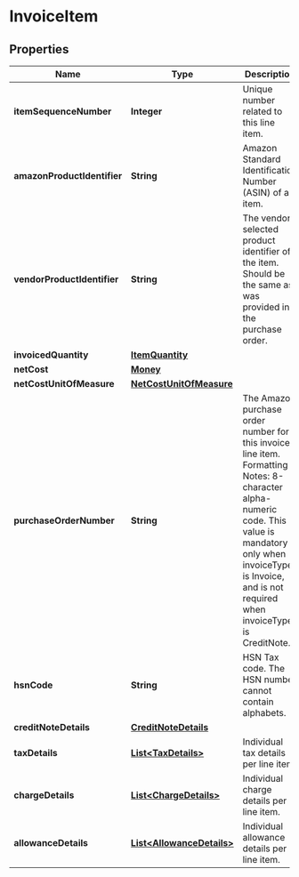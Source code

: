 # InvoiceItem

## Properties
Name | Type | Description | Notes
------------ | ------------- | ------------- | -------------
**itemSequenceNumber** | **Integer** | Unique number related to this line item. | 
**amazonProductIdentifier** | **String** | Amazon Standard Identification Number (ASIN) of an item. |  [optional]
**vendorProductIdentifier** | **String** | The vendor selected product identifier of the item. Should be the same as was provided in the purchase order. |  [optional]
**invoicedQuantity** | [**ItemQuantity**](ItemQuantity.md) |  | 
**netCost** | [**Money**](Money.md) |  | 
**netCostUnitOfMeasure** | [**NetCostUnitOfMeasure**](NetCostUnitOfMeasure.md) |  |  [optional]
**purchaseOrderNumber** | **String** | The Amazon purchase order number for this invoiced line item. Formatting Notes: 8-character alpha-numeric code. This value is mandatory only when invoiceType is Invoice, and is not required when invoiceType is CreditNote. |  [optional]
**hsnCode** | **String** | HSN Tax code. The HSN number cannot contain alphabets. |  [optional]
**creditNoteDetails** | [**CreditNoteDetails**](CreditNoteDetails.md) |  |  [optional]
**taxDetails** | [**List&lt;TaxDetails&gt;**](TaxDetails.md) | Individual tax details per line item. |  [optional]
**chargeDetails** | [**List&lt;ChargeDetails&gt;**](ChargeDetails.md) | Individual charge details per line item. |  [optional]
**allowanceDetails** | [**List&lt;AllowanceDetails&gt;**](AllowanceDetails.md) | Individual allowance details per line item. |  [optional]
